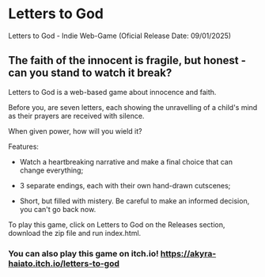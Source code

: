 # Letters to God
Letters to God - Indie Web-Game (Oficial Release Date: 09/01/2025)

## The faith of the innocent is fragile, but honest - can you stand to watch it break?

Letters to God is a web-based game about innocence and faith. 

Before you, are seven letters, each showing the unravelling of a child's mind as their prayers are received with silence. 

When given power, how will you wield it?

Features: 

- Watch a heartbreaking narrative and make a final choice that can change everything; 

- 3 separate endings, each with their own hand-drawn cutscenes; 

- Short, but filled with mistery. Be careful to make an informed decision, you can't go back now.

To play this game, click on Letters to God on the Releases section, download the zip file and run index.html.

### You can also play this game on itch.io! https://akyra-haiato.itch.io/letters-to-god
